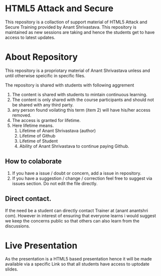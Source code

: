 # HTML5 Attack and Secure

This repository is a collaction of support material of HTML5 Attack and Secure Training provided by Anant Shrivastava. 
This repository is maintained as new sessions are taking and hence the students get to have access to latest updates.

# About Repository

This repository is a propriotary material of Anant Shrivastava unless and until otherwise speicific in specific files.

The repository is shared with students with following aggrement

1. The content is shared with students to mintain continuous learning.
2. The content is only shared with the course participants and should not be shared with any third party.
3. any person found voilating this term (item 2) will have his/her access removed.
4. The access is granted for lifetime.
5. Here lifetime means.
    1. Lifetime of Anant Shrivastava (author)
    2. Lifetime of Github
    3. Lifetime of Student
    4. Ability of Anant Shrivastava to continue paying Github.

## How to colaborate

1. If you have a issue / doubt or concern, add a issue in repository. 
2. If you have a suggestion / change / correction feel free to suggest via issues section. Do not edit the file directly.

## Direct contact.
If the need be a student can directly contact Trainer at (anant <at> anantshri <dot> com). However in interest of ensuring that everyone learns i would suggest we keep the concerns public so that others can also learn from the discussions.

# Live Presentation
As the presentation is a HTML5 based presentation hence it will be made available via a specific Link so that all students have access to uptodate slides.

